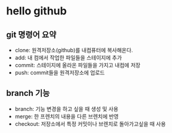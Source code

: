 # hello github

## git 명령어 요약

- clone: 원격저장소(github)를 내컴퓨터에 복사해온다.
- add: 내 컴에서 작업한 파일들을 스테이지에 추가
- commit: 스테이지에 올라온 파일들을 가지고 내컴에 저장
- push: commit들을 원격저장소에 업로드

## branch 기능
- branch: 기능 변경을 하고 싶을 때 생성 및 사용
- merge: 한 프렌치의 내용을 다른 브렌치에 반영
- checkout:  저장소에서 특정 커밋이나 브렌치로 돌아가고싶을 때 사용
